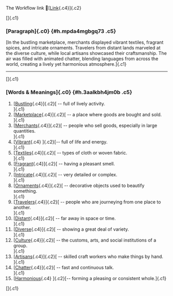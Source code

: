 The Workflow link
👏[[Link](https://www.google.com/url?q=http://www.google.com&sa=D&source=editors&ust=1759052508203387&usg=AOvVaw3uI_hdJMRE7aSw1EotB_oi){.c4}]{.c2}

[]{.c1}

### [Paragraph]{.c0} {#h.mpda4mgbgq73 .c5}

[In the bustling marketplace, merchants displayed vibrant textiles,
fragrant spices, and intricate ornaments. Travelers from distant lands
marveled at the diverse culture, while local artisans showcased their
craftsmanship. The air was filled with animated chatter, blending
languages from across the world, creating a lively yet harmonious
atmosphere.]{.c1}

------------------------------------------------------------------------

[]{.c1}

### [Words & Meanings]{.c0} {#h.3aalkbh4jm0b .c5}

1.  [[Bustling](https://www.google.com/url?q=http://www.google.com&sa=D&source=editors&ust=1759052508204447&usg=AOvVaw2qcfgtmlXxAW7XRS48k3sM){.c4}]{.c2}[ --
    full of lively activity.\
    ]{.c1}
2.  [[Marketplace](https://www.google.com/url?q=http://www.google.com&sa=D&source=editors&ust=1759052508204754&usg=AOvVaw2abr6bhVgCR-p_7wdHTuRm){.c4}]{.c2}[ --
    a place where goods are bought and sold.\
    ]{.c1}
3.  [[Merchants](https://www.google.com/url?q=http://www.google.com&sa=D&source=editors&ust=1759052508204993&usg=AOvVaw0FMEazMHjAqZgiZIZ2bhtO){.c4}]{.c2}[ --
    people who sell goods, especially in large quantities.\
    ]{.c1}
4.  [[Vibrant](https://www.google.com/url?q=http://www.google.com&sa=D&source=editors&ust=1759052508205185&usg=AOvVaw1wiphnOJEWELMK_FstAoJp){.c4}
    ]{.c2}[-- full of life and energy.\
    ]{.c1}
5.  [[Textiles](https://www.google.com/url?q=http://www.google.com&sa=D&source=editors&ust=1759052508205340&usg=AOvVaw1u8sKArgrWO-QoW0Cw4ikU){.c4}]{.c2}[ --
    types of cloth or woven fabric.\
    ]{.c1}
6.  [[Fragrant](https://www.google.com/url?q=http://www.google.com&sa=D&source=editors&ust=1759052508205507&usg=AOvVaw1-Yqe9UuXuJSmAterqFL71){.c4}]{.c2}[ --
    having a pleasant smell.\
    ]{.c1}
7.  [[Intricate](https://www.google.com/url?q=http://www.google.com&sa=D&source=editors&ust=1759052508205662&usg=AOvVaw0u_28qUM4jurw9qRc5ZvSw){.c4}]{.c2}[ --
    very detailed or complex.\
    ]{.c1}
8.  [[Ornaments](https://www.google.com/url?q=http://www.google.com&sa=D&source=editors&ust=1759052508205816&usg=AOvVaw3H_YPyeBgQufX6w-YseB4H){.c4}]{.c2}[ --
    decorative objects used to beautify something.\
    ]{.c1}
9.  [[Travelers](https://www.google.com/url?q=http://www.google.com&sa=D&source=editors&ust=1759052508206000&usg=AOvVaw2yE7arME54sELl3cztj8KP){.c4}]{.c2}[ --
    people who are journeying from one place to another.\
    ]{.c1}
10. [[Distant](https://www.google.com/url?q=http://www.google.com&sa=D&source=editors&ust=1759052508206186&usg=AOvVaw05aMqL7wg8OAUunOuUX7bw){.c4}]{.c2}[ --
    far away in space or time.\
    ]{.c1}
11. [[Diverse](https://www.google.com/url?q=http://www.google.com&sa=D&source=editors&ust=1759052508206346&usg=AOvVaw2UTmwlVhAVFK9-vgehQutl){.c4}]{.c2}[ --
    showing a great deal of variety.\
    ]{.c1}
12. [[Culture](https://www.google.com/url?q=http://www.google.com&sa=D&source=editors&ust=1759052508206529&usg=AOvVaw1Wquso52jAou0pH3hviwju){.c4}]{.c2}[ --
    the customs, arts, and social institutions of a group.\
    ]{.c1}
13. [[Artisans](https://www.google.com/url?q=http://www.google.com&sa=D&source=editors&ust=1759052508206762&usg=AOvVaw3N4T72IR5RNk8KTQQmvDvK){.c4}]{.c2}[ --
    skilled craft workers who make things by hand.\
    ]{.c1}
14. [[Chatter](https://www.google.com/url?q=http://www.google.com&sa=D&source=editors&ust=1759052508207006&usg=AOvVaw02F0CKpXdKpC5iQ7eYaM56){.c4}]{.c2}[ --
    fast and continuous talk.\
    ]{.c1}
15. [[Harmonious](https://www.google.com/url?q=http://www.google.com&sa=D&source=editors&ust=1759052508207206&usg=AOvVaw0i1Ujs1FTm1FGSmRWEm5LS){.c4}
    ]{.c2}[-- forming a pleasing or consistent whole.]{.c1}

[]{.c1}
